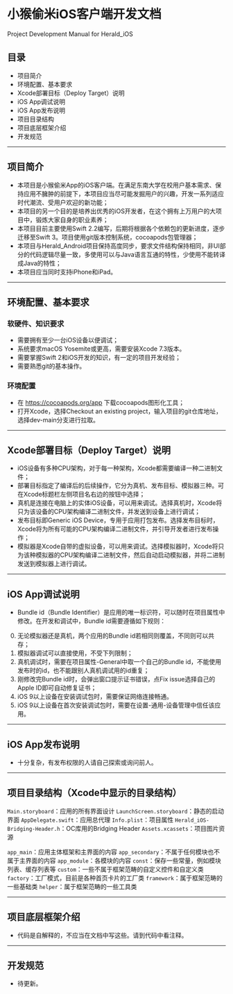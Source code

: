 # 小猴偷米iOS客户端开发文档
Project Development Manual for Herald_iOS

## 目录
- 项目简介
- 环境配置、基本要求
- Xcode部署目标（Deploy Target）说明
- iOS App调试说明
- iOS App发布说明
- 项目目录结构
- 项目底层框架介绍
- 开发规范

---

## 项目简介
- 本项目是小猴偷米App的iOS客户端。在满足东南大学在校用户基本需求、保持应用不臃肿的前提下，本项目应当尽可能发掘用户的兴趣，开发一系列适应时代潮流、受用户欢迎的新功能；
- 本项目的另一个目的是培养出优秀的iOS开发者，在这个拥有上万用户的大项目中，锻炼大家自身的职业素养；
- 本项目目前主要使用Swift 2.2编写，后期将根据各个依赖包的更新进度，逐步迁移至Swift 3。项目使用git版本控制系统，cocoapods包管理器；
- 本项目与Herald_Android项目保持高度同步，要求文件结构保持相同，非UI部分的代码逻辑尽量一致，多使用可以与Java语言互通的特性，少使用不能转译成Java的特性；
- 本项目应当同时支持iPhone和iPad。

---

## 环境配置、基本要求
### 软硬件、知识要求
- 需要拥有至少一台iOS设备以便调试；
- 系统要求macOS Yosemite或更高，需要安装Xcode 7.3版本。
- 需要掌握Swift 2和iOS开发的知识，有一定的项目开发经验；
- 需要熟悉git的基本操作。

### 环境配置
- 在 https://cocoapods.org/app 下载cocoapods图形化工具；
- 打开Xcode，选择Checkout an existing project，输入项目的git仓库地址，选择dev-main分支进行拉取。

---

## Xcode部署目标（Deploy Target）说明
- iOS设备有多种CPU架构，对于每一种架构，Xcode都需要编译一种二进制文件；
- 部署目标指定了编译后的后续操作，它分为真机、发布目标、模拟器三种。可在Xcode标题栏左侧项目名右边的按钮中选择；
- 真机是连接在电脑上的实体iOS设备，可以用来调试。选择真机时，Xcode将只为该设备的CPU架构编译二进制文件，并发送到设备上进行调试；
- 发布目标即Generic iOS Device，专用于应用打包发布。选择发布目标时，Xcode将为所有可能的CPU架构编译二进制文件，并引导开发者进行发布操作；
- 模拟器是Xcode自带的虚拟设备，可以用来调试。选择模拟器时，Xcode将只为该种模拟器的CPU架构编译二进制文件，然后自动启动模拟器，并将二进制发送到模拟器上进行调试。

---

## iOS App调试说明
- Bundle id（Bundle Identifier）是应用的唯一标识符，可以随时在项目属性中修改。在开发和调试中，Bundle id需要遵循如下规则：
0. 无论模拟器还是真机，两个应用的Bundle id若相同则覆盖，不同则可以共存；
1. 模拟器调试可以直接使用，不受下列限制；
2. 真机调试时，需要在项目属性-General中取一个自己的Bundle id，不能使用发布时的id，也不能跟别人真机调试用的id重复；
3. 刚修改完Bundle id时，会弹出窗口提示证书错误，点Fix issue选择自己的Apple ID即可自动修复证书；
4. iOS 9以上设备在安装调试包时，需要保证网络连接畅通。
5. iOS 9以上设备在首次安装调试包时，需要在设置-通用-设备管理中信任该应用。

---

## iOS App发布说明
- 十分复杂，有发布权限的人请自己探索或询问前人。

---

## 项目目录结构（Xcode中显示的目录结构）
`Main.storyboard`：应用的所有界面设计
`LaunchScreen.storyboard`：静态的启动界面
`AppDelegate.swift`：应用总代理
`Info.plist`：项目属性
`Herald_iOS-Bridging-Header.h`：OC库用的Bridging Header
`Assets.xcassets`：项目图片资源

`app_main`：应用主体框架和主界面的内容
`app_secondary`：不属于任何模块也不属于主界面的内容
`app_module`：各模块的内容
`const`：保存一些常量，例如模块列表、缓存列表等
`custom`：一些不属于框架范畴的自定义控件和自定义类
`factory`：工厂模式，目前是各种首页卡片的工厂类
`framework`：属于框架范畴的一些基础类
`helper`：属于框架范畴的一些工具类

---

## 项目底层框架介绍
- 代码是自解释的，不应当在文档中写这些。请到代码中看注释。

---

## 开发规范
- 待更新。
